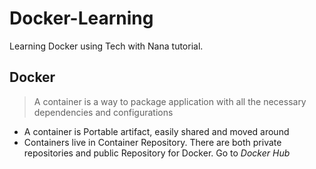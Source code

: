 # Docker-Learning

Learning Docker using Tech with Nana tutorial.

## Docker

> A container is a way to package application with all the necessary dependencies and configurations

- A container is Portable artifact, easily shared and moved around
- Containers live in Container Repository. There are both private repositories and public Repository for Docker. Go to _Docker Hub_
